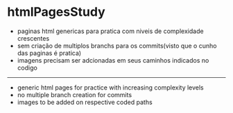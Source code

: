 # htmlPagesStudy
- paginas html genericas para pratica com niveis de complexidade crescentes
- sem criação de multiplos branchs para os commits(visto que o cunho das paginas é pratica)
- imagens precisam ser adcionadas em seus caminhos indicados no codigo
______________________________________________________________________________________________________________________________________________________________________
- generic html pages for practice with increasing complexity levels
- no multiple branch creation for commits 
- images to be added on respective coded paths
